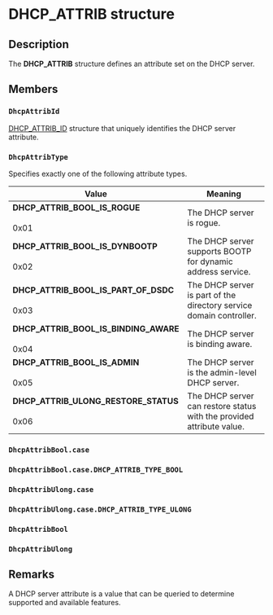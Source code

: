# DHCP_ATTRIB structure

## Description

The **DHCP_ATTRIB** structure defines an attribute set on the DHCP server.

## Members

### `DhcpAttribId`

[DHCP_ATTRIB_ID](https://learn.microsoft.com/previous-versions/windows/desktop/dhcp/dhcp-server-management-type-definitions) structure that uniquely identifies the DHCP server attribute.

### `DhcpAttribType`

Specifies exactly one of the following attribute types.

| Value | Meaning |
| --- | --- |
| **DHCP_ATTRIB_BOOL_IS_ROGUE**<br><br>0x01 | The DHCP server is rogue. |
| **DHCP_ATTRIB_BOOL_IS_DYNBOOTP**<br><br>0x02 | The DHCP server supports BOOTP for dynamic address service. |
| **DHCP_ATTRIB_BOOL_IS_PART_OF_DSDC**<br><br>0x03 | The DHCP server is part of the directory service domain controller. |
| **DHCP_ATTRIB_BOOL_IS_BINDING_AWARE**<br><br>0x04 | The DHCP server is binding aware. |
| **DHCP_ATTRIB_BOOL_IS_ADMIN**<br><br>0x05 | The DHCP server is the admin-level DHCP server. |
| **DHCP_ATTRIB_ULONG_RESTORE_STATUS**<br><br>0x06 | The DHCP server can restore status with the provided attribute value. |

### `DhcpAttribBool.case`

### `DhcpAttribBool.case.DHCP_ATTRIB_TYPE_BOOL`

### `DhcpAttribUlong.case`

### `DhcpAttribUlong.case.DHCP_ATTRIB_TYPE_ULONG`

### `DhcpAttribBool`

### `DhcpAttribUlong`

## Remarks

A DHCP server attribute is a value that can be queried to determine supported and available features.